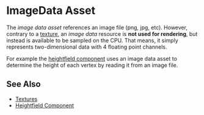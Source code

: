 # ImageData Asset

The *image data asset* references an image file (png, jpg, etc). However, contrary to a [texture](textures-overview.md), an *image data* resource is **not used for rendering**, but instead is available to be sampled on the CPU. That means, it simply represents two-dimensional data with 4 floating point channels.

For example the [heightfield component](heightfield-component.md) uses an image data asset to determine the height of each vertex by reading it from an image file.

## See Also


* [Textures](textures-overview.md)
* [Heightfield Component](heightfield-component.md)
